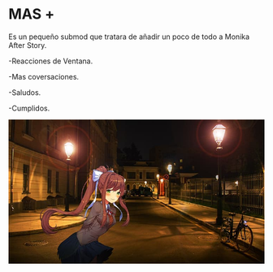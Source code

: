 # MAS +
Es un pequeño submod que tratara de añadir un poco de todo a Monika After Story.

-Reacciones de Ventana.

-Mas coversaciones.

-Saludos.

-Cumplidos.

![Portada](https://github.com/zer0fixer/SubmodMAS/blob/main/ddlcmonika.jpg)
